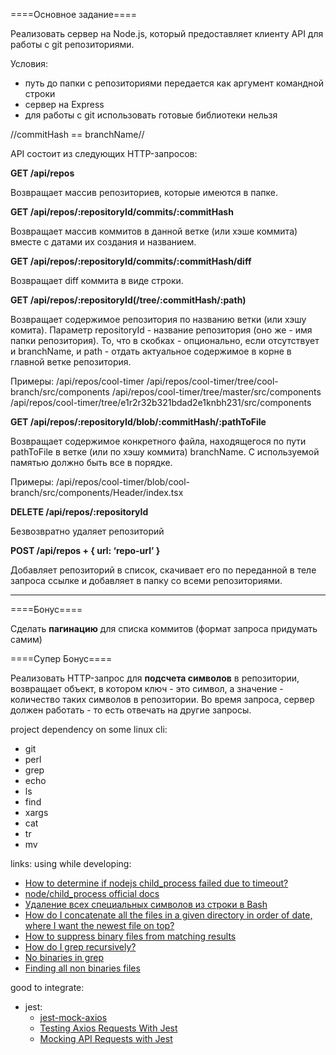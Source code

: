 ====Основное задание====

Реализовать сервер на Node.js, который предоставляет клиенту API для работы с git репозиториями.

Условия:
- путь до папки с репозиториями передается как аргумент командной строки
- сервер на Express
- для работы с git использовать готовые библиотеки нельзя

//commitHash == branchName//

API состоит из следующих HTTP-запросов:

**GET /api/repos**

Возвращает массив репозиториев, которые имеются в папке.

**GET /api/repos/:repositoryId/commits/:commitHash**

Возвращает массив коммитов в данной ветке (или хэше коммита) вместе с датами их создания и названием.

**GET /api/repos/:repositoryId/commits/:commitHash/diff**

Возвращает diff коммита в виде строки.

**GET /api/repos/:repositoryId(/tree/:commitHash/:path)**

Возвращает содержимое репозитория по названию ветки (или хэшу комита). Параметр repositoryId - название репозитория (оно же - имя папки репозитория). То, что в скобках - опционально, если отсутствует и branchName, и path - отдать актуальное содержимое в корне в главной ветке репозитория.

Примеры:
/api/repos/cool-timer
/api/repos/cool-timer/tree/cool-branch/src/components
/api/repos/cool-timer/tree/master/src/components
/api/repos/cool-timer/tree/e1r2r32b321bdad2e1knbh231/src/components

**GET /api/repos/:repositoryId/blob/:commitHash/:pathToFile**

Возвращает содержимое конкретного файла, находящегося по пути pathToFile в ветке (или по хэшу коммита) branchName. С используемой памятью должно быть все в порядке.

Примеры:
/api/repos/cool-timer/blob/cool-branch/src/components/Header/index.tsx

**DELETE /api/repos/:repositoryId**

Безвозвратно удаляет репозиторий

**POST /api/repos + { url: ‘repo-url’ }**

Добавляет репозиторий в список, скачивает его по переданной в теле запроса ссылке и добавляет в папку со всеми репозиториями.

------------

====Бонус====

Сделать **пагинацию** для списка коммитов (формат запроса придумать самим)

====Супер Бонус====

Реализовать HTTP-запрос для **подсчета символов** в репозитории, возвращает объект, в котором ключ - это символ, а значение - количество таких символов в репозитории. Во время запроса, сервер должен работать - то есть отвечать на другие запросы.

project dependency on some linux cli:
  - git
  - perl
  - grep
  - echo
  - ls
  - find
  - xargs
  - cat
  - tr
  - mv  

links: using while developing:
- [How to determine if nodejs child_process failed due to timeout?](https://stackoverflow.com/questions/41810791/how-to-determine-if-nodejs-child-process-failed-due-to-timeout)
- [node/child_process official docs](https://nodejs.org/api/child_process.html)
- [Удаление всех специальных символов из строки в Bash
](http://qaru.site/questions/1248159/removing-all-special-characters-from-a-string-in-bash)
- [How do I concatenate all the files in a given directory in order of date, where I want the newest file on top?](https://unix.stackexchange.com/questions/40922/how-do-i-concatenate-all-the-files-in-a-given-directory-in-order-of-date-where)
- [How to suppress binary files from matching results
](https://unix.stackexchange.com/questions/40922/how-do-i-concatenate-all-the-files-in-a-given-directory-in-order-of-date-where)
- [How do I grep recursively?](https://stackoverflow.com/questions/1987926/how-do-i-grep-recursively)
- [No binaries in grep](https://stackoverflow.com/questions/25853722/how-to-suppress-binary-file-matching-results-in-grep)
- [Finding all non binaries files](https://unix.stackexchange.com/questions/46276/finding-all-non-binary-files)

good to integrate:
- jest:
  - [jest-mock-axios](https://www.npmjs.com/package/jest-mock-axios)
  - [Testing Axios Requests With Jest
](https://dev.to/benweiser/testing-axios-requests-with-jest-25no)
  - [Mocking API Requests with Jest](https://medium.com/@lucaspenzeymoog/mocking-api-requests-with-jest-452ca2a8c7d7)